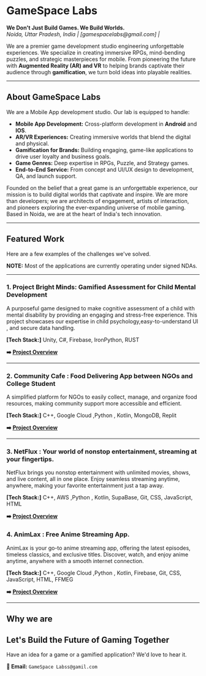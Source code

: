 
<h1>GameSpace Labs</h1>
<p>
  <strong>We Don't Just Build Games. We Build Worlds.</strong>
  <br/>
  <em>Noida, Uttar Pradesh, India | [gamespacelabs@gmail.com] |</em>
</p>

We are a premier game development studio engineering unforgettable experiences. We specialize in creating immersive RPGs, mind-bending puzzles, and strategic masterpieces for mobile. From pioneering the future with **Augmented Reality (AR) and VR** to helping brands captivate their audience through **gamification**, we turn bold ideas into playable realities.

---
## About GameSpace Labs


We are a Mobile App development studio. Our lab is equipped to handle:

-   **Mobile App Development:** Cross-platform development in **Android** and **IOS**.
-   **AR/VR Experiences:** Creating immersive worlds that blend the digital and physical.
-   **Gamification for Brands:** Building engaging, game-like applications to drive user loyalty and business goals.
-   **Game Genres:** Deep expertise in RPGs, Puzzle, and Strategy games.
-   **End-to-End Service:** From concept and UI/UX design to development, QA, and launch support.

Founded on the belief that a great game is an unforgettable experience, our mission is to build digital worlds that captivate and inspire. We are more than developers; we are architects of engagement, artists of interaction, and pioneers exploring the ever-expanding universe of mobile gaming. Based in Noida, we are at the heart of India's tech innovation.

---

## Featured Work

Here are a few examples of the challenges we've solved.

**NOTE:** Most of the applications are currently operating under signed NDAs.

---

### 1. Project Bright Minds: Gamified Assessment for Child Mental Development



A purposeful game designed to make cognitive assessment of a child with mental disability by providing an engaging and stress-free experience. This project showcases our expertise in child psychology,easy-to-understand UI , and secure data handling.

**[Tech Stack:]** Unity, C#, Firebase, IronPython, RUST


**➡️ [Project Overview](https://github.com/jspybom/PROJECT_BRIGHT_MINDS/tree/main)**

---

### 2. Community Cafe :  Food Delivering App between NGOs and College Student


A simplified platform for NGOs to easily collect, manage, and organize food resources, making community support more accessible and efficient.

**[Tech Stack:]** C++, Google Cloud ,Python , Kotlin, MongoDB, Replit



**➡️ [Project Overview](https://github.com/jspybom/COMMUNITY_CAFE/tree/main)**

---

### 3. NetFlux : Your world of nonstop entertainment, streaming at your fingertips. 



NetFlux brings you nonstop entertainment with unlimited movies, shows, and live content, all in one place. Enjoy seamless streaming anytime, anywhere, making your favorite entertainment just a tap away.

**[Tech Stack:]** C++, AWS ,Python , Kotlin, SupaBase, Git, CSS, JavaScript, HTML

**➡️ [Project Overview](https://github.com/jspybom/FLIXFLOW/tree/main)**


### 4. AnimLax : Free Anime Streaming App. 



AnimLax is your go-to anime streaming app, offering the latest episodes, timeless classics, and exclusive titles. Discover, watch, and enjoy anime anytime, anywhere with a smooth internet connection.


**[Tech Stack:]**  C++, Google Cloud ,Python , Kotlin, Firebase, Git, CSS, JavaScript, HTML, FFMEG



**➡️ [Project Overview](https://github.com/jspybom/ANIMIE/tree/main)**

---
## Why we are



## Let's Build the Future of Gaming Together

Have an idea for a game or a gamified application? We'd love to hear it.

**📧 Email:** `GameSpace Labss@gamil.com`

